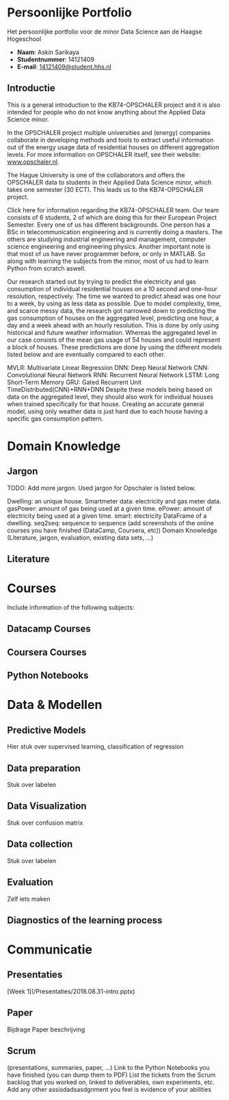 <h1>Persoonlijke Portfolio</h1>

Het persoonlijke portfolio voor de minor Data Science aan de Haagse Hogeschool

* <b>Naam</b>: Askin Sarikaya
* <b>Studentnummer</b>: 14121409
* <b>E-mail</b>: 14121409@student.hhs.nl

<h2>Introductie</h2>

This is a general introduction to the KB74-OPSCHALER project and it is also intended for people who do not know anything about the Applied Data Science minor.

In the OPSCHALER project multiple universities and (energy) companies collaborate in developing methods and tools to extract useful information out of the energy usage data of residential houses on different aggregation levels. For more information on OPSCHALER itself, see their website: www.opschaler.nl.

The Hague University is one of the collaborators and offers the OPSCHALER data to students in their Applied Data Science minor, which takes one semester (30 ECT). This leads us to the KB74-OPSCHALER project.

 Click here for information regarding the KB74-OPSCHALER team.
Our team consists of 6 students, 2 of which are doing this for their European Project Semester. Every one of us has different backgrounds. One person has a BSc in telecommunication engineering and is currently doing a masters. The others are studying industrial engineering and management, computer science engineering and engineering physics. Another important note is that most of us have never programmer before, or only in MATLAB. So along with learning the subjects from the minor, most of us had to learn Python from scratch aswell.

Our research started out by trying to predict the electricity and gas consumption of individual residential houses on a 10 second and one-hour resolution, respectively. The time we wanted to predict ahead was one hour to a week, by using as less data as possible. Due to model complexity, time, and scarce messy data, the research got narrowed down to predicting the gas consumption of houses on the aggregated level, predicting one hour, a day and a week ahead with an hourly resolution. This is done by only using historical and future weather information. Whereas the aggregated level in our case consists of the mean gas usage of 54 houses and could represent a block of houses. These predictions are done by using the different models listed below and are eventually compared to each other.

MVLR: Multivariate Linear Regression
DNN: Deep Neural Network
CNN: Convolutional Neural Network
RNN: Recurrent Neural Network
LSTM: Long Short-Term Memory
GRU: Gated Recurrent Unit
TimeDistributed(CNN)+RNN+DNN
Despite these models being based on data on the aggregated level, they should also work for individual houses when trained specifically for that house. Creating an accurate general model, using only weather data is just hard due to each house having a specific gas consumption pattern.


<h1>Domain Knowledge</h1>
<h2>Jargon</h2>
 TODO: Add more jargon. 
Used jargon for Opschaler is listed below.

Dwelling: an unique house.
Smartmeter data: electricity and gas meter data.
gasPower: amount of gas being used at a given time.
ePower: amount of electricity being used at a given time.
smart: electricity DataFrame of a dwelling.
seq2seq: sequence to sequence
 (add screenshots of the online courses you have finished (DataCamp, Coursera, etc))
Domain Knowledge (Literature, jargon, evaluation, existing data sets, ...)
<h2>Literature</h2>
<h1>Courses</h1>
Include information of the following subjects:
<h2>Datacamp Courses </h2>
<h2>Coursera Courses </h2>
<h2>Python Notebooks

<h1>Data & Modellen</h1>
<h2>Predictive Models</h2>
Hier stuk over supervised learning, classification of regression
<h2>Data preparation</h2>
Stuk over labelen 
<h2>Data Visualization</h2>
Stuk over confusion matrix
<h2>Data collection</h3>
Stuk over labelen
<h2>Evaluation</h3>
Zelf iets maken
<h2>Diagnostics of the learning process</h2>

<h1>Communicatie</h1>
<h2>Presentaties</h2>
[Week 1](/Presentaties/2018.08.31-intro.pptx)


<h2>Paper</h2>
Bijdrage Paper beschrijving

<h2>Scrum</h2>
(presentations, summaries, paper, ...)
Link to the Python Notebooks you have finished (you can dump them to PDF)
List the tickets from the Scrum backlog that you worked on, linked to deliverables, own experiments, etc.
Add any other assisdadsasdgnment you feel is evidence of your abilities